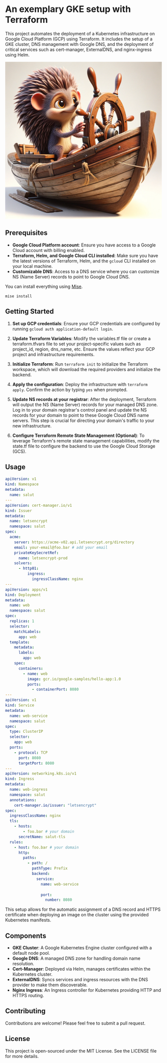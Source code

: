 # An exemplary GKE setup with Terraform

This project automates the deployment of a Kubernetes infrastructure on Google Cloud Platform (GCP) using Terraform. It includes the setup of a GKE cluster, DNS management with Google DNS, and the deployment of critical services such as cert-manager, ExternalDNS, and nginx-ingress using Helm.

![Project Logo](.github/logo.png)

## Prerequisites

- **Google Cloud Platform account**: Ensure you have access to a Google Cloud account with billing enabled.
- **Terraform, Helm, and Google Cloud CLI installed**: Make sure you have the latest versions of Terraform, Helm, and the `gcloud` CLI installed on your local machine.
- **Customizable DNS**: Access to a DNS service where you can customize NS (Name Server) records to point to Google Cloud DNS.

You can install everything using [Mise](https://github.com/jdx/mise).

```
mise install
```

## Getting Started

1. **Set up GCP credentials**: Ensure your GCP credentials are configured by running `gcloud auth application-default login`.

2. **Update Terraform Variables**: Modify the variables.tf file or create a terraform.tfvars file to set your project-specific values such as project_id, region, dns_name, etc. Ensure the values reflect your GCP project and infrastructure requirements.

3. **Initialize Terraform**: Run `terraform init` to initialize the Terraform workspace, which will download the required providers and initialize the backend.

4. **Apply the configuration**: Deploy the infrastructure with `terraform apply`. Confirm the action by typing `yes` when prompted.

5. **Update NS records at your registrar**: After the deployment, Terraform will output the NS (Name Server) records for your managed DNS zone. Log in to your domain registrar's control panel and update the NS records for your domain to point to these Google Cloud DNS name servers. This step is crucial for directing your domain's traffic to your new infrastructure.

6. **Configure Terraform Remote State Management (Optional)**: To leverage Terraform's remote state management capabilities, modify the state.tf file to configure the backend to use the Google Cloud Storage (GCS).

## Usage

```yaml
apiVersion: v1
kind: Namespace
metadata:
  name: salut
---
apiVersion: cert-manager.io/v1
kind: Issuer
metadata:
  name: letsencrypt
  namespace: salut
spec:
  acme:
    server: https://acme-v02.api.letsencrypt.org/directory
    email: your-email@foo.bar # add your email
    privateKeySecretRef:
      name: letsencrypt-prod
    solvers:
      - http01:
          ingress:
            ingressClassName: nginx
---
apiVersion: apps/v1
kind: Deployment
metadata:
  name: web
  namespace: salut
spec:
  replicas: 1
  selector:
    matchLabels:
      app: web
  template:
    metadata:
      labels:
        app: web
    spec:
      containers:
        - name: web
          image: gcr.io/google-samples/hello-app:1.0
          ports:
            - containerPort: 8080
---
apiVersion: v1
kind: Service
metadata:
  name: web-service
  namespace: salut
spec:
  type: ClusterIP
  selector:
    app: web
  ports:
    - protocol: TCP
      port: 8080
      targetPort: 8080
---
apiVersion: networking.k8s.io/v1
kind: Ingress
metadata:
  name: web-ingress
  namespace: salut
  annotations:
    cert-manager.io/issuer: "letsencrypt"
spec:
  ingressClassName: nginx
  tls:
    - hosts:
        - foo.bar # your domain
      secretName: salut-tls
  rules:
    - host: foo.bar # your domain
      http:
        paths:
          - path: /
            pathType: Prefix
            backend:
              service:
                name: web-service

                port:
                  number: 8080
```

This setup allows for the automatic assignment of a DNS record and HTTPS certificate when deploying an image on the cluster using the provided Kubernetes manifests.

## Components

- **GKE Cluster**: A Google Kubernetes Engine cluster configured with a default node pool.
- **Google DNS**: A managed DNS zone for handling domain name resolution.
- **Cert-Manager**: Deployed via Helm, manages certificates within the Kubernetes cluster.
- **ExternalDNS**: Syncs services and ingress resources with the DNS provider to make them discoverable.
- **Nginx Ingress**: An Ingress controller for Kubernetes providing HTTP and HTTPS routing.

## Contributing

Contributions are welcome! Please feel free to submit a pull request.

## License

This project is open-sourced under the MIT License. See the LICENSE file for more details.
